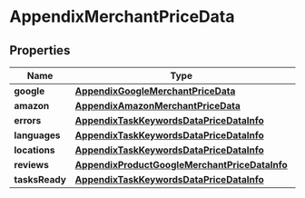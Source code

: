 

# AppendixMerchantPriceData


## Properties

| Name | Type | Description | Notes |
|------------ | ------------- | ------------- | -------------|
|**google** | [**AppendixGoogleMerchantPriceData**](AppendixGoogleMerchantPriceData.md) |  |  [optional] |
|**amazon** | [**AppendixAmazonMerchantPriceData**](AppendixAmazonMerchantPriceData.md) |  |  [optional] |
|**errors** | [**AppendixTaskKeywordsDataPriceDataInfo**](AppendixTaskKeywordsDataPriceDataInfo.md) |  |  [optional] |
|**languages** | [**AppendixTaskKeywordsDataPriceDataInfo**](AppendixTaskKeywordsDataPriceDataInfo.md) |  |  [optional] |
|**locations** | [**AppendixTaskKeywordsDataPriceDataInfo**](AppendixTaskKeywordsDataPriceDataInfo.md) |  |  [optional] |
|**reviews** | [**AppendixProductGoogleMerchantPriceDataInfo**](AppendixProductGoogleMerchantPriceDataInfo.md) |  |  [optional] |
|**tasksReady** | [**AppendixTaskKeywordsDataPriceDataInfo**](AppendixTaskKeywordsDataPriceDataInfo.md) |  |  [optional] |



